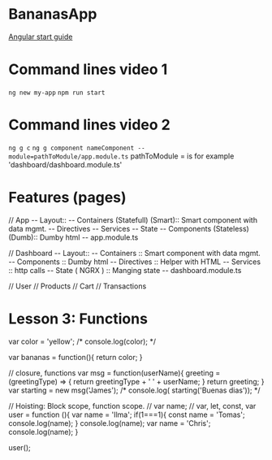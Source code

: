# BananasApp
[Angular start guide](https://angular.io/guide/setup-local) <br/>

# Command lines video 1
`ng new my-app`
`npm run start`


# Command lines video 2
`ng g c`
`ng g component nameComponent --module=pathToModule/app.module.ts`
pathToModule = is for example 'dashboard/dashboard.module.ts'

# Features (pages)
// App
    -- Layout:: 
    -- Containers (Statefull) (Smart):: Smart component with data mgmt.
    -- Directives
    -- Services
    -- State
    -- Components (Stateless) (Dumb):: Dumby html
    -- app.module.ts

// Dashboard
    -- Layout:: 
    -- Containers :: Smart component with data mgmt.
    -- Components :: Dumby html
    -- Directives :: Helper with HTML
    -- Services :: http calls
    -- State ( NGRX ) :: Manging state
    -- dashboard.module.ts

// User
// Products
// Cart
// Transactions


# Lesson 3: Functions

var color = 'yellow';
/* console.log(color); */

var bananas = function(){
	return color;
}

// closure, functions
var msg = function(userName){
    greeting = (greetingType) => {
    		return greetingType + ' ' + userName;
    }
    return greeting;
}
var starting = new msg('James');
/* console.log( starting('Buenas dias')); */

// Hoisting: Block scope, function scope.
// var name;
// var, let, const,
var user = function (){
		var name = 'Ilma';
    if(1===1){
    	const name = 'Tomas';
      console.log(name);
    }
    console.log(name);
    var name = 'Chris';
    console.log(name);
}

user();
